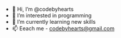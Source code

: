 - 👋 Hi, I’m @codebyhearts
- 👀 I’m interested in programming
- 🌱 I’m currently learning new skills
- 📫 Eeach me - codebyhearts@gmail.com

<!---
codebyhearts/codebyhearts is a ✨ special ✨ repository because its `README.md` (this file) appears on your GitHub profile.
You can click the Preview link to take a look at your changes.
--->
